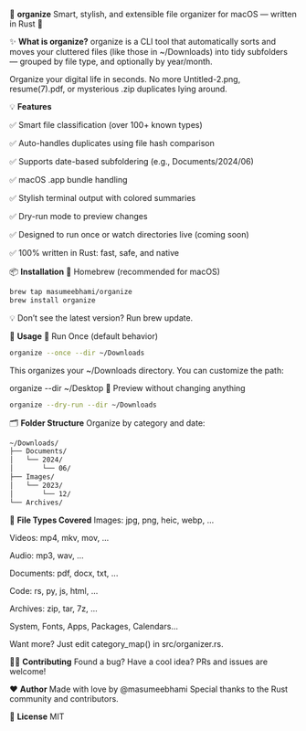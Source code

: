 📁 **organize**
Smart, stylish, and extensible file organizer for macOS — written in Rust 🦀

✨ **What is organize?**
organize is a CLI tool that automatically sorts and moves your cluttered files (like those in ~/Downloads) into tidy subfolders — grouped by file type, and optionally by year/month.

Organize your digital life in seconds. No more Untitled-2.png, resume(7).pdf, or mysterious .zip duplicates lying around.

💡 **Features**

✅ Smart file classification (over 100+ known types)

✅ Auto-handles duplicates using file hash comparison

✅ Supports date-based subfoldering (e.g., Documents/2024/06)

✅ macOS .app bundle handling

✅ Stylish terminal output with colored summaries

✅ Dry-run mode to preview changes

✅ Designed to run once or watch directories live (coming soon)

✅ 100% written in Rust: fast, safe, and native

📦 **Installation**
🍺 Homebrew (recommended for macOS)
```bash
brew tap masumeebhami/organize
brew install organize
```
💡 Don’t see the latest version? Run brew update.

🚀 **Usage**
🧹 Run Once (default behavior)
```bash
organize --once --dir ~/Downloads
```
This organizes your ~/Downloads directory. You can customize the path:


organize --dir ~/Desktop
🧪 Preview without changing anything
```bash
organize --dry-run --dir ~/Downloads
```
🗂 **Folder Structure**
Organize by category and date:

```bash
~/Downloads/
├── Documents/
│   └── 2024/
│       └── 06/
├── Images/
│   └── 2023/
│       └── 12/
└── Archives/
```

📁 **File Types Covered**
Images: jpg, png, heic, webp, ...

Videos: mp4, mkv, mov, ...

Audio: mp3, wav, ...

Documents: pdf, docx, txt, ...

Code: rs, py, js, html, ...

Archives: zip, tar, 7z, ...

System, Fonts, Apps, Packages, Calendars...

Want more? Just edit category_map() in src/organizer.rs.


🧑‍💻 **Contributing**
Found a bug? Have a cool idea? PRs and issues are welcome!

❤️ **Author**
Made with love by @masumeebhami
Special thanks to the Rust community and contributors.

📜 **License**
MIT